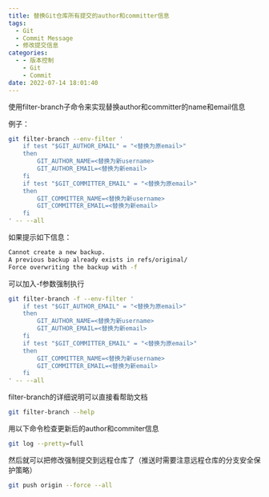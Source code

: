 ```yaml
---
title: 替换Git仓库所有提交的author和committer信息
tags:
  - Git
  - Commit Message
  - 修改提交信息
categories:
  - - 版本控制
    - Git
    - Commit
date: 2022-07-14 18:01:40
---
```



使用filter-branch子命令来实现替换author和committer的name和email信息

例子：

```bash
git filter-branch --env-filter '
	if test "$GIT_AUTHOR_EMAIL" = "<替换为原email>"
	then
		GIT_AUTHOR_NAME=<替换为新username>
		GIT_AUTHOR_EMAIL=<替换为新email>
	fi
	if test "$GIT_COMMITTER_EMAIL" = "<替换为原email>"
	then
		GIT_COMMITTER_NAME=<替换为新username>
		GIT_COMMITTER_EMAIL=<替换为新email>
	fi
' -- --all
```

如果提示如下信息：

```bash
Cannot create a new backup.
A previous backup already exists in refs/original/
Force overwriting the backup with -f
```

可以加入-f参数强制执行

```bash
git filter-branch -f --env-filter '
	if test "$GIT_AUTHOR_EMAIL" = "<替换为原email>"
	then
		GIT_AUTHOR_NAME=<替换为新username>
		GIT_AUTHOR_EMAIL=<替换为新email>
	fi
	if test "$GIT_COMMITTER_EMAIL" = "<替换为原email>"
	then
		GIT_COMMITTER_NAME=<替换为新username>
		GIT_COMMITTER_EMAIL=<替换为新email>
	fi
' -- --all
```

filter-branch的详细说明可以直接看帮助文档

```bash
git filter-branch --help
```

用以下命令检查更新后的author和commiter信息

```bash
git log --pretty=full
```

然后就可以把修改强制提交到远程仓库了（推送时需要注意远程仓库的分支安全保护策略）

```bash
git push origin --force --all
```

